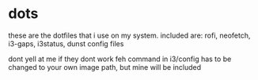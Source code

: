 # dots
these are the dotfiles that i use on my system.
included are: rofi, neofetch, i3-gaps, i3status, dunst config files

dont yell at me if they dont work
feh command in i3/config has to be changed to your own image path, but mine will be included
